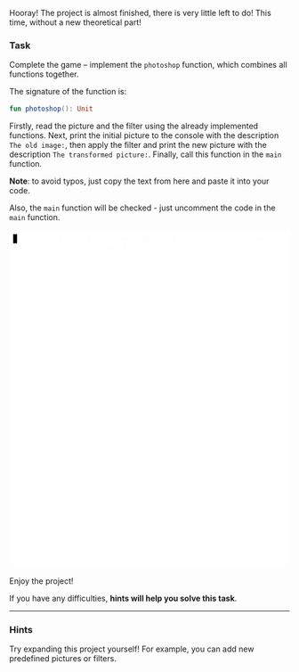 Hooray! The project is almost finished, there is very little left to do! 
This time, without a new theoretical part!

### Task

Complete the game – implement the `photoshop` function, which combines all functions together. 

<div class="hint" title="Click me to see the signature of the photoshop function">

The signature of the function is:
```kotlin
fun photoshop(): Unit
```
</div>

Firstly, read the picture and the filter using the already implemented functions. 
Next, print the initial picture to the console with the description `The old image:`, 
then apply the filter and print the new picture with the description `The transformed picture:`.
Finally, call this function in the `main` function.

**Note**: to avoid typos, just copy the text from here and paste it into your code.

Also, the `main` function will be checked - just uncomment the code in the `main` function.

<div class="hint" title="Click me to see the console photoshop project example">

![Console photoshop example](../../utils/src/main/resources/images/part1/almost.done/game.gif "Console photoshop example")

</div>

Enjoy the project!

If you have any difficulties, **hints will help you solve this task**.

----

### Hints

<div class="hint" title="Click me to see possible ways to expand the project">

Try expanding this project yourself! For example, you can add new predefined pictures or filters.
</div>
